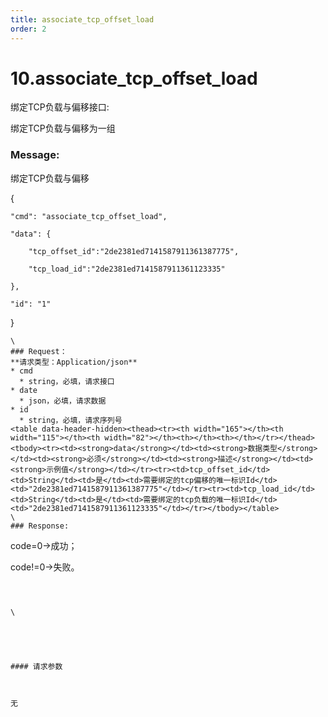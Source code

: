 ```yaml
---
title: associate_tcp_offset_load
order: 2
---
```

# 10.associate\_tcp\_offset\_load



 



绑定TCP负载与偏移接口:

绑定TCP负载与偏移为一组



### Message:  





绑定TCP负载与偏移

{

    "cmd": "associate_tcp_offset_load",

    "data": {

        "tcp_offset_id":"2de2381ed7141587911361387775",

        "tcp_load_id":"2de2381ed7141587911361123335"

    },

    "id": "1"

}

```
\
### Request：    
**请求类型：Application/json**
* cmd
  * string，必填，请求接口
* date
  * json，必填，请求数据
* id
  * string，必填，请求序列号
<table data-header-hidden><thead><tr><th width="165"></th><th width="115"></th><th width="82"></th><th></th><th></th></tr></thead><tbody><tr><td><strong>data</strong></td><td><strong>数据类型</strong></td><td><strong>必须</strong></td><td><strong>描述</strong></td><td><strong>示例值</strong></td></tr><tr><td>tcp_offset_id</td><td>String</td><td>是</td><td>需要绑定的tcp偏移的唯一标识Id</td><td>"2de2381ed7141587911361387775"</td></tr><tr><td>tcp_load_id</td><td>String</td><td>是</td><td>需要绑定的tcp负载的唯一标识Id</td><td>"2de2381ed7141587911361123335"</td></tr></tbody></table>
\
### Response:     
```

code=0->成功；

code!=0->失败。

```



\





#### 请求参数



无
